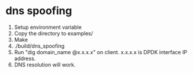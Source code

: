 # dns spoofing

1. Setup environment variable  
2. Copy the directory to examples/  
3. Make  
4. ./build/dns_spoofing  
5. Run "dig domain_name @x.x.x.x" on client. x.x.x.x is DPDK interface IP address.  
6. DNS resolution will work.
